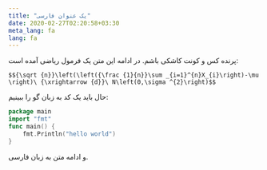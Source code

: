 ```yaml
---
title: "یک عنوان فارسی"
date: 2020-02-27T02:20:58+03:30
meta_lang: fa
lang: fa
---
```


پرنده کس و کونت کاشکی باشم. در ادامه این متن یک فرمول ریاضی آمده است:

`$${\sqrt {n}}\left(\left({\frac {1}{n}}\sum _{i=1}^{n}X_{i}\right)-\mu \right)\ {\xrightarrow {d}}\ N\left(0,\sigma ^{2}\right)$$`

حال باید یک کد به زبان گو را ببینیم:

```go
package main
import "fmt"
func main() {
    fmt.Println("hello world")
}
```

و ادامه متن به زبان فارسی.